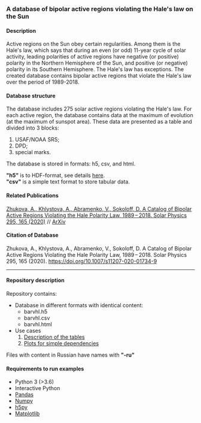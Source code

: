### A database of bipolar active regions violating the Hale's law on the Sun

#### Description

Active regions on the Sun obey certain regularities. Among them is the Hale's law, which says that during an even (or odd) 11-year cycle of solar activity, leading polarities of active regions have negative (or positive) polarity in the Northern Hemisphere of the Sun, and positive (or negative) polarity in its Southern Hemisphere. The Hale's law has exceptions. The created database contains bipolar active regions that violate the Hale's law over the period of 1989-2018.

#### Database structure

The database includes 275 solar active regions violating the Hale's law. For each active region, the database contains data at the maximum of evolution (at the maximum of sunspot area). These data are presented as a table and divided into 3 blocks:
1) USAF/NOAA SRS;
2) DPD;
3) special marks.

The database is stored in formats: h5, csv, and html.

**"h5"** is to HDF-format, see details [here](https://en.wikipedia.org/wiki/Hierarchical_Data_Format).
<br>
**"csv"** is a simple text format to store tabular data.

#### Related Publications

[Zhukova, A., Khlystova, A., Abramenko, V., Sokoloff, D. A Catalog of Bipolar Active Regions Violating the Hale Polarity Law, 1989 – 2018. Solar Physics 295, 165 (2020)](https://doi.org/10.1007/s11207-020-01734-9)
// [ArXiv](https://arxiv.org/abs/2010.14413)

#### Сitation of Database

Zhukova, A., Khlystova, A., Abramenko, V., Sokoloff, D. A Catalog of Bipolar Active Regions Violating the Hale Polarity Law, 1989 – 2018. Solar Physics 295, 165 (2020). https://doi.org/10.1007/s11207-020-01734-9

-----

#### Repository description

Repository contains:

- Database in different formats with identical content:
  - barvhl.h5
  - barvhl.csv
  - barvhl.html
- Use cases
  1. [Description of the tables](https://github.com/khlystova/barvhl/blob/master/examples/01-data-description.ipynb)
  2. [Plots for simple dependencies](https://github.com/khlystova/barvhl/blob/master/examples/02-simple-plots.ipynb)

Files with content in Russian have names with **"-ru"**
<br>
#### Requirements to run examples

* Python 3 (>3.6)
* Interactive Python
* [Pandas](https://pandas.pydata.org/docs/)
* [Numpy](https://github.com/numpy/numpy)
* [h5py](https://github.com/h5py/h5py)
* [Matplotlib](https://matplotlib.org/stable/users/installing.html)
